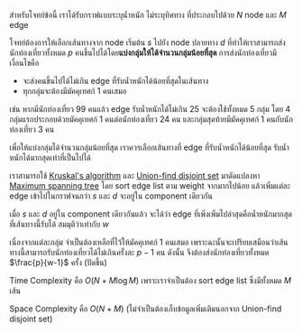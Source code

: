 สำหรับโจทย์ข้อนี้ เราได้รับกราฟแบบระบุน้ำหนัก ไม่ระบุทิศทาง ที่ประกอบไปด้วย $N$ node และ $M$ edge

โจทย์ต้องการให้เลือกเส้นทางจาก node เริ่มต้น $s$ ไปยัง node ปลายทาง $d$ ที่ทำให้เราสามารถส่งนักท่องเที่ยวทั้งหมด $p$ คนขึ้นไปได้โดย**แบ่งกลุ่มให้ได้จำนวนกลุ่มน้อยที่สุด** การส่งนักท่องเที่ยวมีเงื่อนไขคือ
- จะส่งคนขึ้นไปได้ไม่เกิน edge ที่รับน้ำหนักได้น้อยที่สุดในเส้นทาง
- ทุกกลุ่มจะต้องมีมัคคุเทศก์ 1 คนเสมอ

เช่น หากมีนักท่องเที่ยว 99 คนแล้ว edge รับน้ำหนักได้ไม่เกิน 25 จะต้องใช้ทั้งหมด 5 กลุ่ม โดย 4 กลุ่มแรกประกอบด้วยมัคคุเทศก์ 1 คนต่อนักท่องเที่ยว 24 คน และกลุ่มสุดท้ายมีมัคคุเทศก์ 1 คนกับนักท่องเที่ยว 3 คน

เพื่อให้แบ่งกลุ่มได้จำนวนกลุ่มน้อยที่สุด เราควรเลือกเส้นทางที่ edge ที่รับน้ำหนักได้น้อยที่สุด รับน้ำหนักได้มากสุดเท่าที่เป็นไปได้

เราสามารถใช้ [Kruskal's algorithm](https://en.wikipedia.org/wiki/Kruskal%27s_algorithm) และ [Union-find disjoint set](https://en.wikipedia.org/wiki/Disjoint-set_data_structure) มาดัดแปลงหา [Maximum spanning tree](https://en.wikipedia.org/wiki/Minimum_spanning_tree) โดย sort edge list ตาม weight จากมากไปน้อย แล้วเพิ่มแต่ละ edge เข้าไปในกราฟจนกว่า $s$ และ $d$ จะอยู่ใน component เดียวกัน

เมื่อ $s$ และ $d$ อยู่ใน component เดียวกันแล้ว จะได้ว่า edge ที่เพิ่งเพิ่มไปล่าสุดคือน้ำหนักมากสุดที่เส้นทางนี้รับได้ สมมุติว่าเท่ากับ $w$

เนื่องจากแต่ละกลุ่ม จำเป็นต้องเหลือที่ไว้ให้มัคคุเทศก์ 1 คนเสมอ เพราะฉะนั้นจะเปรียบเสมือนว่าเส้นทางนี้สามารถรับนักท่องเที่ยวได้ไม่เกินครั้งละ $p-1$ คน ดังนั้น จึงต้องส่งนักท่องเที่ยวทั้งหมด $\frac{p}{w-1}$ ครั้ง (ปัดขึ้น)

Time Complexity คือ $O(N + M \log M)$ เพราะเราจำเป็นต้อง sort edge list ซึ่งมีทั้งหมด $M$ เส้น

Space Complexity คือ $O(N+M)$ (ไม่จำเป็นต้องเก็บข้อมูลเพิ่มเติมนอกจาก Union-find disjoint set)
